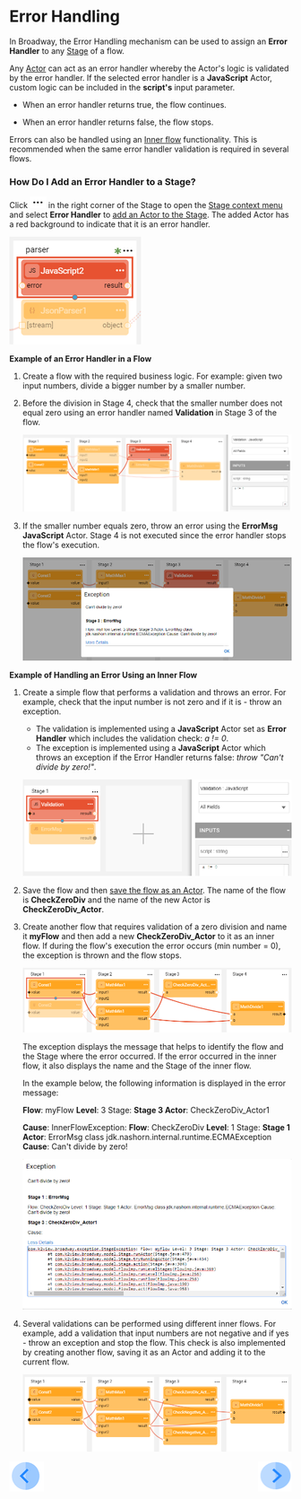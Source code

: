 #  Error Handling
 
In Broadway, the Error Handling mechanism can be used to assign an **Error Handler** to any [Stage](19_broadway_flow_stages.md) of a flow. 

Any [Actor](03_broadway_actor.md) can act as an error handler whereby the Actor's logic is validated by the error handler. If the selected error handler is a **JavaScript** Actor, custom logic can be included in the **script's** input parameter.

- When an error handler returns true, the flow continues.

- When an error handler returns false, the flow stops.

Errors can also be handled using an [Inner flow](22_broadway_flow_inner_flows.md) functionality. This is recommended when the same error handler validation is required in several flows.

### How Do I Add an Error Handler to a Stage?

Click ![image](images/99_19_dots.PNG) in the right corner of the Stage to open the [Stage context menu](18_broadway_flow_window.md#stage-context-menu) and select **Error Handler** to [add an Actor to the Stage](03_broadway_actor.md#how-do-i-add-actor-to-stage). The added Actor has a red background to indicate that it is an error handler.

![image](images/99_24_01.PNG)

**Example of an Error Handler in a Flow** 

1. Create a flow with the required business logic. For example: given two input numbers, divide a bigger number by a smaller number. 

2. Before the division in Stage 4, check that the smaller number does not equal zero using an error handler named **Validation** in Stage 3 of the flow. 

   ![image](images/99_24_02.PNG)

3. If the smaller number equals zero, throw an error using the **ErrorMsg** **JavaScript** Actor. Stage 4 is not executed since the error handler stops the flow's execution. 

   ![image](images/99_24_03.PNG)



**Example of Handling an Error Using an Inner Flow**

1. Create a simple flow that performs a validation and throws an error. For example, check that the input number is not zero and if it is - throw an exception. 

   - The validation is implemented using a **JavaScript** Actor set as **Error Handler** which includes the validation check: *a != 0*.
   - The exception is implemented using a **JavaScript** Actor which throws an exception if the Error Handler returns false: *throw "Can't divide by zero!"*.

   ![image](images/99_24_04.PNG)

2. Save the flow and then [save the flow as an Actor](22_broadway_flow_inner_flows.md#save-as-actor). The name of the flow is **CheckZeroDiv** and the name of the new Actor is **CheckZeroDiv_Actor**.
 
3. Create another flow that requires validation of a zero division and name it **myFlow** and then add a new **CheckZeroDiv_Actor** to it as an inner flow. If during the flow's execution the error occurs (min number = 0), the exception is thrown and the flow stops.

   ![image](images/99_24_05.PNG)

   The exception displays the message that helps to identify the flow and the Stage where the error occurred. If the error occurred in the inner flow, it also displays the name and the Stage of the inner flow.

   In the example below, the following information is displayed in the error message:

   **Flow**: myFlow **Level**: 3 Stage: **Stage 3 Actor**: CheckZeroDiv_Actor1  

   **Cause**:  InnerFlowException: **Flow**: CheckZeroDiv **Level**: 1 Stage: **Stage 1 Actor**: ErrorMsg  class jdk.nashorn.internal.runtime.ECMAException **Cause**: Can't divide by zero!

   <img src="images/99_24_06.png"/>

4. Several validations can be performed using different inner flows. For example, add a validation that input numbers are not negative and if yes - throw an exception and stop the flow. This check is also implemented by creating another flow, saving it as an Actor and adding it to the current flow.

   <img src="images/99_24_07.PNG"/>

   

[![Previous](/articles/images/Previous.png)](23_transactions.md)[<img align="right" width="60" height="54" src="/articles/images/Next.png">](25_broadway_flow_window_run_and_debug_flow.md)

